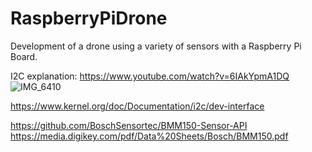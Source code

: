 # RaspberryPiDrone
Development of a drone using a variety of sensors with a Raspberry Pi Board.

I2C explanation: https://www.youtube.com/watch?v=6IAkYpmA1DQ
![IMG_6410](https://user-images.githubusercontent.com/19243227/163467167-40821fb4-18c6-478d-a758-e1bf4c1ec323.PNG)

https://www.kernel.org/doc/Documentation/i2c/dev-interface

https://github.com/BoschSensortec/BMM150-Sensor-API
https://media.digikey.com/pdf/Data%20Sheets/Bosch/BMM150.pdf
